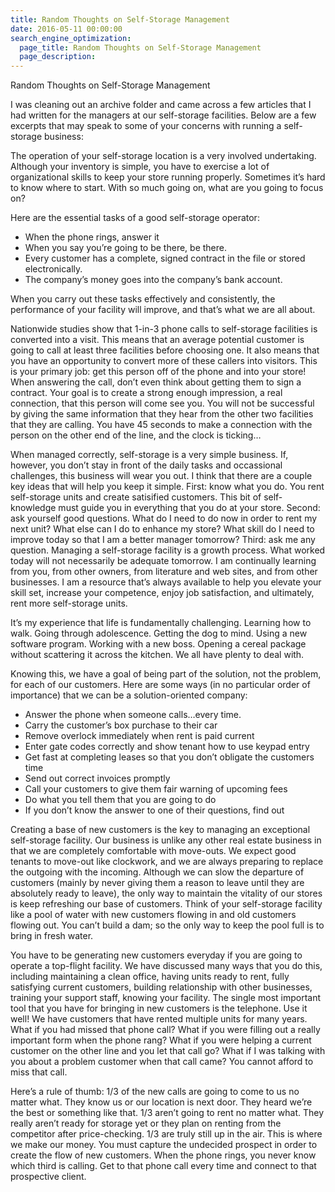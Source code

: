 ```yaml
---
title: Random Thoughts on Self-Storage Management
date: 2016-05-11 00:00:00
search_engine_optimization:
  page_title: Random Thoughts on Self-Storage Management
  page_description:
---
```


Random Thoughts on Self-Storage Management

I was cleaning out an archive folder and came across a few articles that I had written for the managers at our self-storage facilities. Below are a few excerpts that may speak to some of your concerns with running a self-storage business:

The operation of your self-storage location is a very involved undertaking.  Although your inventory is simple, you have to exercise a lot of organizational skills to keep your store running properly.  Sometimes it’s hard to know where to start.  With so much going on, what are you going to focus on?

Here are the essential tasks of a good self-storage operator:

* When the phone rings, answer it
* When you say you’re going to be there, be there.
* Every customer has a complete, signed contract in the file or stored electronically.
* The company’s money goes into the company’s bank account.

When you carry out these tasks effectively and consistently, the performance of your facility will improve, and that’s what we are all about.

Nationwide studies show that 1-in-3 phone calls to self-storage facilities is converted into a visit. This means that an average potential customer is going to call at least three facilities before choosing one. It also means that you have an opportunity to convert more of these callers into visitors. This is your primary job: get this person off of the phone and into your store! When answering the call, don’t even think about getting them to sign a contract. Your goal is to create a strong enough impression, a real connection, that this person will come see you. You will not be successful by giving the same information that they hear from the other two facilities that they are calling. You have 45 seconds to make a connection with the person on the other end of the line, and the clock is ticking…

When managed correctly, self-storage is a very simple business.  If, however, you don’t stay in front of the daily tasks and occassional challenges, this business will wear you out.  I think that there are a couple key ideas that will help you keep it simple.  First:  know what you do.  You rent self-storage units and create satisified customers.  This bit of self-knowledge must guide you in everything that you do at your store.  Second: ask yourself good questions.  What do I need to do now in order to rent my next unit?  What else can I do to enhance my store?  What skill do I need to improve today so that I am a better manager tomorrow?  Third:  ask me any question.  Managing a self-storage facility is a growth process.  What worked today will not necessarily be adequate tomorrow.  I am continually learning from you, from other owners, from literature and web sites, and from other businesses.  I am a resource that’s always available to help you elevate your skill set,  increase your competence, enjoy job satisfaction, and ultimately, rent more self-storage units.

It’s my experience that life is fundamentally challenging.  Learning how to walk.  Going through adolescence.  Getting the dog to mind.  Using a new software program.  Working with a new boss.  Opening a cereal package without scattering it across the kitchen.  We all have plenty to deal with.

Knowing this, we have a goal of being part of the solution, not the problem, for each of our customers.  Here are some ways (in no particular order of importance) that we can be a solution-oriented company:

* Answer the phone when someone calls…every time.
* Carry the customer’s box purchase to their car
* Remove overlock immediately when rent is paid current
* Enter gate codes correctly and show tenant how to use keypad entry
* Get fast at completing leases so that you don’t obligate the customers time
* Send out correct invoices promptly
* Call your customers to give them fair warning of upcoming fees
* Do what you tell them that you are going to do
* If you don’t know the answer to one of their questions, find out

Creating a base of new customers is the key to managing an exceptional self-storage facility.  Our business is unlike any other real estate business in that we are completely comfortable with move-outs.  We expect good tenants to move-out like clockwork, and we are always preparing to replace the outgoing with the incoming.  Although we can slow the departure of customers (mainly by never giving them a reason to leave until they are absolutely ready to leave), the only way to maintain the vitality of our stores is keep refreshing our base of customers.  Think of your self-storage facility like a pool of water with new customers flowing in and old customers flowing out.   You can’t build a dam; so the only way to keep the pool full is to bring in fresh water.

You have to be generating new customers everyday if you are going to operate a top-flight facility.  We have discussed many ways that you do this, including maintaining a clean office, having units ready to rent, fully satisfying current customers, building relationship with other businesses, training your support staff, knowing your facility.  The single most important tool that you have for bringing in new customers is the telephone.  Use it well!  We have customers that have rented multiple units for many years.  What if you had missed that phone call?  What if you were filling out a really important form when the phone rang?  What if you were helping a current customer on the other line and you let that call go?  What if I was talking with you about a problem customer when that call came?  You cannot afford to miss that call.

Here’s a rule of thumb:  1/3 of the new calls are going to come to us no matter what.  They know us or our location is next door.  They heard we’re the best or something like that.  1/3 aren’t going to rent no matter what.  They really aren’t ready for storage yet or they plan on renting from the competitor after price-checking.  1/3 are truly still up in the air.  This is where we make our money.  You must capture the undecided prospect in order to create the flow of new customers.  When the phone rings, you never know which third is calling.  Get to that phone call every time and connect to that prospective client.